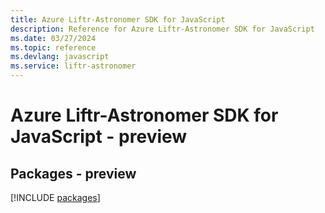 ```yaml
---
title: Azure Liftr-Astronomer SDK for JavaScript
description: Reference for Azure Liftr-Astronomer SDK for JavaScript
ms.date: 03/27/2024
ms.topic: reference
ms.devlang: javascript
ms.service: liftr-astronomer
---
```

# Azure Liftr-Astronomer SDK for JavaScript - preview
## Packages - preview
[!INCLUDE [packages](liftr-astronomer-index.md)]